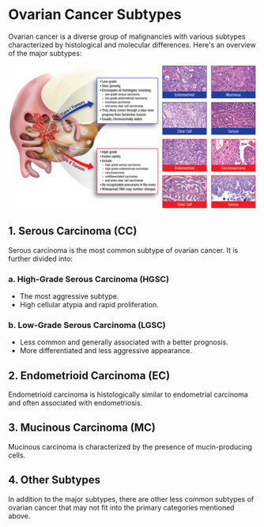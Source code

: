 # Ovarian Cancer Subtypes

Ovarian cancer is a diverse group of malignancies with various subtypes characterized by histological and molecular differences. Here's an overview of the major subtypes:

![Ovarian Cancer Subtypes](/data/images/ovarian_cancer.jpg)
## 1. Serous Carcinoma (CC)

Serous carcinoma is the most common subtype of ovarian cancer. It is further divided into:

### a. High-Grade Serous Carcinoma (HGSC)
   - The most aggressive subtype.
   - High cellular atypia and rapid proliferation.

### b. Low-Grade Serous Carcinoma (LGSC)
   - Less common and generally associated with a better prognosis.
   - More differentiated and less aggressive appearance.


## 2. Endometrioid Carcinoma (EC)

Endometrioid carcinoma is histologically similar to endometrial carcinoma and often associated with endometriosis.

## 3. Mucinous Carcinoma (MC)

Mucinous carcinoma is characterized by the presence of mucin-producing cells.

## 4. Other Subtypes

In addition to the major subtypes, there are other less common subtypes of ovarian cancer that may not fit into the primary categories mentioned above.
